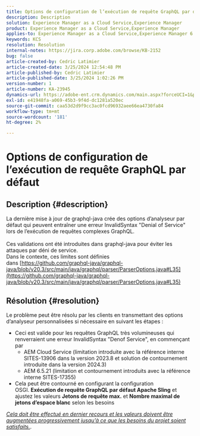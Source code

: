 ```yaml
---
title: Options de configuration de l’exécution de requête GraphQL par défaut
description: Description
solution: Experience Manager as a Cloud Service,Experience Manager
product: Experience Manager as a Cloud Service,Experience Manager
applies-to: Experience Manager as a Cloud Service,Experience Manager 6.5
keywords: KCS
resolution: Resolution
internal-notes: https://jira.corp.adobe.com/browse/KB-2152
bug: false
article-created-by: Cedric Latimier
article-created-date: 3/25/2024 12:54:48 PM
article-published-by: Cedric Latimier
article-published-date: 3/25/2024 1:02:26 PM
version-number: 1
article-number: KA-23945
dynamics-url: https://adobe-ent.crm.dynamics.com/main.aspx?forceUCI=1&pagetype=entityrecord&etn=knowledgearticle&id=5b8772d6-a6ea-ee11-a204-6045bd0063aa
exl-id: e41948fa-a069-45b3-9f4d-dc1281a520ec
source-git-commit: caa53d2d9f9cc3ac0fcd96932aee66ea4730fa84
workflow-type: tm+mt
source-wordcount: '181'
ht-degree: 2%

---
```


# Options de configuration de l’exécution de requête GraphQL par défaut

## Description {#description}

La dernière mise à jour de graphql-java crée des options d’analyseur par défaut qui peuvent entraîner une erreur InvalidSyntax &quot;Denial of Service&quot; lors de l’exécution de requêtes complexes GraphQL. <br><br>Ces validations ont été introduites dans graphql-java pour éviter les attaques par déni de service. 
<br>Dans le contexte, ces limites sont définies dans [https://github.com/graphql-java/graphql-java/blob/v20.3/src/main/java/graphql/parser/ParserOptions.java#L35](https://github.com/graphql-java/graphql-java/blob/v20.3/src/main/java/graphql/parser/ParserOptions.java#L35)

## Résolution {#resolution}


Le problème peut être résolu par les clients en transmettant des options d’analyseur personnalisées si nécessaire en suivant les étapes :

- Ceci est valide pour les requêtes GraphQL très volumineuses qui renverraient une erreur InvalidSyntax &quot;Denof Service&quot;, en commençant par
   - AEM Cloud Service (limitation introduite avec la référence interne SITES-13906 dans la version 2023.8 et solution de contournement introduite dans la version 2024.3)
   - AEM 6.5.21 (limitation et contournement introduits avec la référence interne SITES-17355)
- Cela peut être contourné en configurant la configuration OSGI. <b>Exécution de requête GraphQL par défaut Apache Sling</b> et ajustez les valeurs <b>Jetons de requête max.</b> et <b>Nombre maximal de jetons d’espace blanc</b> selon les besoins


*<u>Cela doit être effectué en dernier recours et les valeurs doivent être augmentées progressivement jusqu’à ce que les besoins du projet soient satisfaits.</u>*.
